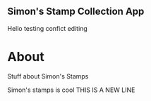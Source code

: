 Simon's Stamp Collection App 
----
Hello testing confict editing
# About 

Stuff about Simon's Stamps 


Simon's stamps is cool
 THIS IS A NEW LINE


 
